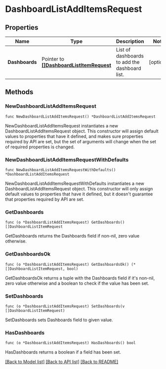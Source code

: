 # DashboardListAddItemsRequest

## Properties

| Name           | Type                                                                     | Description                                   | Notes      |
| -------------- | ------------------------------------------------------------------------ | --------------------------------------------- | ---------- |
| **Dashboards** | Pointer to [**[]DashboardListItemRequest**](DashboardListItemRequest.md) | List of dashboards to add the dashboard list. | [optional] |

## Methods

### NewDashboardListAddItemsRequest

`func NewDashboardListAddItemsRequest() *DashboardListAddItemsRequest`

NewDashboardListAddItemsRequest instantiates a new DashboardListAddItemsRequest object.
This constructor will assign default values to properties that have it defined,
and makes sure properties required by API are set, but the set of arguments
will change when the set of required properties is changed.

### NewDashboardListAddItemsRequestWithDefaults

`func NewDashboardListAddItemsRequestWithDefaults() *DashboardListAddItemsRequest`

NewDashboardListAddItemsRequestWithDefaults instantiates a new DashboardListAddItemsRequest object.
This constructor will only assign default values to properties that have it defined,
but it doesn't guarantee that properties required by API are set.

### GetDashboards

`func (o *DashboardListAddItemsRequest) GetDashboards() []DashboardListItemRequest`

GetDashboards returns the Dashboards field if non-nil, zero value otherwise.

### GetDashboardsOk

`func (o *DashboardListAddItemsRequest) GetDashboardsOk() (*[]DashboardListItemRequest, bool)`

GetDashboardsOk returns a tuple with the Dashboards field if it's non-nil, zero value otherwise
and a boolean to check if the value has been set.

### SetDashboards

`func (o *DashboardListAddItemsRequest) SetDashboards(v []DashboardListItemRequest)`

SetDashboards sets Dashboards field to given value.

### HasDashboards

`func (o *DashboardListAddItemsRequest) HasDashboards() bool`

HasDashboards returns a boolean if a field has been set.

[[Back to Model list]](../README.md#documentation-for-models) [[Back to API list]](../README.md#documentation-for-api-endpoints) [[Back to README]](../README.md)
